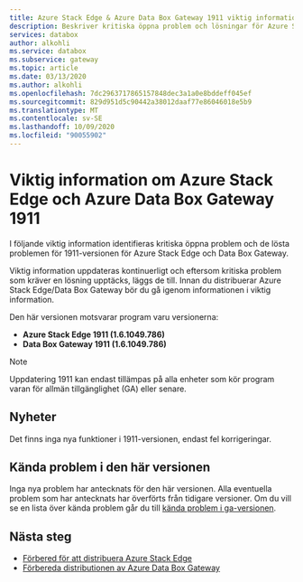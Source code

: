 ```yaml
---
title: Azure Stack Edge & Azure Data Box Gateway 1911 viktig information | Microsoft Docs
description: Beskriver kritiska öppna problem och lösningar för Azure Stack Edge och Data Box Gateway som kör 1911-versionen.
services: databox
author: alkohli
ms.service: databox
ms.subservice: gateway
ms.topic: article
ms.date: 03/13/2020
ms.author: alkohli
ms.openlocfilehash: 7dc2963717865157848dec3a1a0e8bddeff045ef
ms.sourcegitcommit: 829d951d5c90442a38012daaf77e86046018e5b9
ms.translationtype: MT
ms.contentlocale: sv-SE
ms.lasthandoff: 10/09/2020
ms.locfileid: "90055902"
---
```

# <a name="azure-stack-edge-and-azure-data-box-gateway-1911-release-notes"></a>Viktig information om Azure Stack Edge och Azure Data Box Gateway 1911

I följande viktig information identifieras kritiska öppna problem och de lösta problemen för 1911-versionen för Azure Stack Edge och Data Box Gateway.

Viktig information uppdateras kontinuerligt och eftersom kritiska problem som kräver en lösning upptäcks, läggs de till. Innan du distribuerar Azure Stack Edge/Data Box Gateway bör du gå igenom informationen i viktig information.

Den här versionen motsvarar program varu versionerna:

- **Azure Stack Edge 1911 (1.6.1049.786)**
- **Data Box Gateway 1911 (1.6.1049.786)**

> [!NOTE]
> Uppdatering 1911 kan endast tillämpas på alla enheter som kör program varan för allmän tillgänglighet (GA) eller senare.

## <a name="whats-new"></a>Nyheter

Det finns inga nya funktioner i 1911-versionen, endast fel korrigeringar.

## <a name="known-issues-in-this-release"></a>Kända problem i den här versionen

Inga nya problem har antecknats för den här versionen. Alla eventuella problem som har antecknats har överförts från tidigare versioner. Om du vill se en lista över kända problem går du till [kända problem i ga-versionen](data-box-gateway-release-notes.md#known-issues-in-ga-release).

## <a name="next-steps"></a>Nästa steg

- [Förbered för att distribuera Azure Stack Edge](azure-stack-edge-deploy-prep.md)
- [Förbereda distributionen av Azure Data Box Gateway](data-box-gateway-deploy-prep.md)
